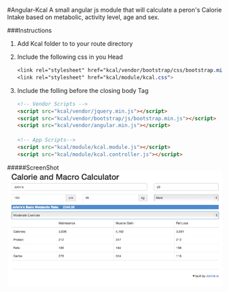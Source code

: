 #Angular-Kcal
A small angular js module that will calculate a peron's Calorie Intake based on metabolic, activity level, age and sex.  

###Instructions

 1. Add Kcal folder to to your route directory

 2. Include the following css in you Head
 	```css
 	<link rel="stylesheet" href="kcal/vendor/bootstrap/css/bootstrap.min.css">
 	<link rel="stylesheet" href="kcal/module/kcal.css">
 	```
 	
 3. Include the folling before the closing body Tag
 	```html
 	<!-- Vendor Scripts -->
	<script src="kcal/vendor/jquery.min.js"></script>
	<script src="kcal/vendor/bootstrap/js/bootstrap.min.js"></script>
	<script src="kcal/vendor/angular.min.js"></script>

	<!-- App Scripts-->
	<script src="kcal/module/kcal.module.js"></script>
	<script src="kcal/module/kcal.controller.js"></script>
	```
#####ScreenShot
![Screenshot](https://github.com/jonniedarko/angular-kcal/blob/master/screenshot.png?raw=true "Screenshot")

